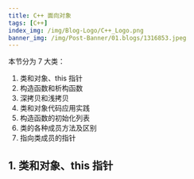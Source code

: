 ```yaml
---
title: C++ 面向对象
tags: [C++]
index_img: /img/Blog-Logo/C++_Logo.png
banner_img: /img/Post-Banner/01.blogs/1316853.jpeg
---
```


本节分为 7 大类：

1. 类和对象、this 指针
2. 构造函数和析构函数
3. 深拷贝和浅拷贝
4. 类和对象代码应用实践
5. 构造函数的初始化列表
6. 类的各种成员方法及区别
7. 指向类成员的指针

## 1. 类和对象、this 指针


